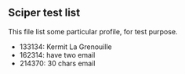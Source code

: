 ## Sciper test list

This file list some particular profile, for test purpose.

  * 133134: Kermit La Grenouille
  * 162314: have two email
  * 214370: 30 chars email
